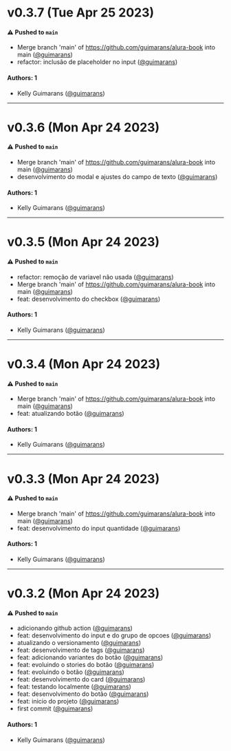 # v0.3.7 (Tue Apr 25 2023)

#### ⚠️ Pushed to `main`

- Merge branch 'main' of https://github.com/guimarans/alura-book into main ([@guimarans](https://github.com/guimarans))
- refactor: inclusão de placeholder no input ([@guimarans](https://github.com/guimarans))

#### Authors: 1

- Kelly Guimarans ([@guimarans](https://github.com/guimarans))

---

# v0.3.6 (Mon Apr 24 2023)

#### ⚠️ Pushed to `main`

- Merge branch 'main' of https://github.com/guimarans/alura-book into main ([@guimarans](https://github.com/guimarans))
- desenvolvimento do modal e ajustes do campo de texto ([@guimarans](https://github.com/guimarans))

#### Authors: 1

- Kelly Guimarans ([@guimarans](https://github.com/guimarans))

---

# v0.3.5 (Mon Apr 24 2023)

#### ⚠️ Pushed to `main`

- refactor: remoção de variavel não usada ([@guimarans](https://github.com/guimarans))
- Merge branch 'main' of https://github.com/guimarans/alura-book into main ([@guimarans](https://github.com/guimarans))
- feat: desenvolvimento do checkbox ([@guimarans](https://github.com/guimarans))

#### Authors: 1

- Kelly Guimarans ([@guimarans](https://github.com/guimarans))

---

# v0.3.4 (Mon Apr 24 2023)

#### ⚠️ Pushed to `main`

- Merge branch 'main' of https://github.com/guimarans/alura-book into main ([@guimarans](https://github.com/guimarans))
- feat: atualizando botão ([@guimarans](https://github.com/guimarans))

#### Authors: 1

- Kelly Guimarans ([@guimarans](https://github.com/guimarans))

---

# v0.3.3 (Mon Apr 24 2023)

#### ⚠️ Pushed to `main`

- Merge branch 'main' of https://github.com/guimarans/alura-book into main ([@guimarans](https://github.com/guimarans))
- feat: desenvolvimento do input quantidade ([@guimarans](https://github.com/guimarans))

#### Authors: 1

- Kelly Guimarans ([@guimarans](https://github.com/guimarans))

---

# v0.3.2 (Mon Apr 24 2023)

#### ⚠️ Pushed to `main`

- adicionando github action ([@guimarans](https://github.com/guimarans))
- feat: desenvolvimento do input e do grupo de opcoes ([@guimarans](https://github.com/guimarans))
- atualizando o versionamento ([@guimarans](https://github.com/guimarans))
- feat: desenvolvimento de tags ([@guimarans](https://github.com/guimarans))
- feat: adicionando variantes do botão ([@guimarans](https://github.com/guimarans))
- feat: evoluindo o stories do botão ([@guimarans](https://github.com/guimarans))
- feat: evoluindo o botão ([@guimarans](https://github.com/guimarans))
- feat: desenvolvimento do card ([@guimarans](https://github.com/guimarans))
- feat: testando localmente ([@guimarans](https://github.com/guimarans))
- feat: desenvolvimento do botão ([@guimarans](https://github.com/guimarans))
- feat: inicio do projeto ([@guimarans](https://github.com/guimarans))
- first commit ([@guimarans](https://github.com/guimarans))

#### Authors: 1

- Kelly Guimarans ([@guimarans](https://github.com/guimarans))

